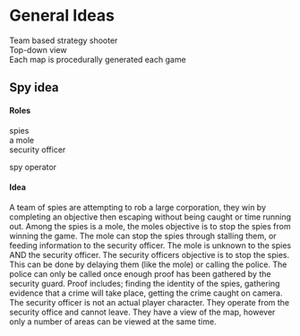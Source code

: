 # General Ideas

Team based strategy shooter   
Top-down view  
Each map is procedurally generated each game  


## Spy idea

#### Roles
spies   
a mole   
security officer   
 
spy operator 

#### Idea
A team of spies are attempting to rob a large corporation, they win by completing an objective then escaping without being caught or time running out. Among the spies is a mole, the moles objective is to stop the spies from winning the game. The mole can stop the spies through stalling them, or feeding information to the security officer. The mole is unknown to the spies AND the security officer. The security officers objective is to stop the spies. This can be done by delaying them (like the mole) or calling the police. The police can only be called once enough proof has been gathered by the security guard. Proof includes; finding the identity of the spies, gathering evidence that a crime will take place, getting the crime caught on camera.  
The security officer is not an actual player character. They operate from the security office and cannot leave. They have a view of the map, however only a number of areas can be viewed at the same time. 
